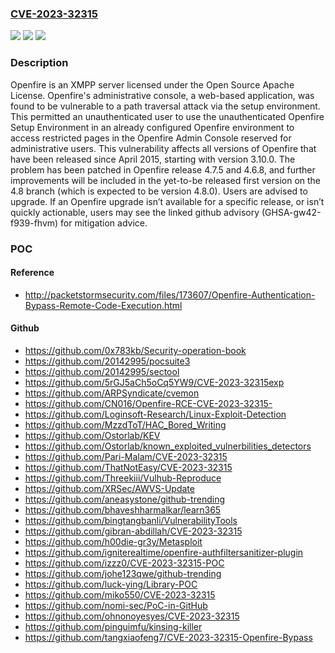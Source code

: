### [CVE-2023-32315](https://cve.mitre.org/cgi-bin/cvename.cgi?name=CVE-2023-32315)
![](https://img.shields.io/static/v1?label=Product&message=Openfire&color=blue)
![](https://img.shields.io/static/v1?label=Version&message=%3D%20%3E%3D%203.10.0%2C%20%3C%204.6.8%20&color=brighgreen)
![](https://img.shields.io/static/v1?label=Vulnerability&message=CWE-22%3A%20Improper%20Limitation%20of%20a%20Pathname%20to%20a%20Restricted%20Directory%20('Path%20Traversal')&color=brighgreen)

### Description

Openfire is an XMPP server licensed under the Open Source Apache License. Openfire's administrative console, a web-based application, was found to be vulnerable to a path traversal attack via the setup environment. This permitted an unauthenticated user to use the unauthenticated Openfire Setup Environment in an already configured Openfire environment to access restricted pages in the Openfire Admin Console reserved for administrative users. This vulnerability affects all versions of Openfire that have been released since April 2015, starting with version 3.10.0. The problem has been patched in Openfire release 4.7.5 and 4.6.8, and further improvements will be included in the yet-to-be released first version on the 4.8 branch (which is expected to be version 4.8.0). Users are advised to upgrade. If an Openfire upgrade isn’t available for a specific release, or isn’t quickly actionable, users may see the linked github advisory (GHSA-gw42-f939-fhvm) for mitigation advice.

### POC

#### Reference
- http://packetstormsecurity.com/files/173607/Openfire-Authentication-Bypass-Remote-Code-Execution.html

#### Github
- https://github.com/0x783kb/Security-operation-book
- https://github.com/20142995/pocsuite3
- https://github.com/20142995/sectool
- https://github.com/5rGJ5aCh5oCq5YW9/CVE-2023-32315exp
- https://github.com/ARPSyndicate/cvemon
- https://github.com/CN016/Openfire-RCE-CVE-2023-32315-
- https://github.com/Loginsoft-Research/Linux-Exploit-Detection
- https://github.com/MzzdToT/HAC_Bored_Writing
- https://github.com/Ostorlab/KEV
- https://github.com/Ostorlab/known_exploited_vulnerbilities_detectors
- https://github.com/Pari-Malam/CVE-2023-32315
- https://github.com/ThatNotEasy/CVE-2023-32315
- https://github.com/Threekiii/Vulhub-Reproduce
- https://github.com/XRSec/AWVS-Update
- https://github.com/aneasystone/github-trending
- https://github.com/bhaveshharmalkar/learn365
- https://github.com/bingtangbanli/VulnerabilityTools
- https://github.com/gibran-abdillah/CVE-2023-32315
- https://github.com/h00die-gr3y/Metasploit
- https://github.com/igniterealtime/openfire-authfiltersanitizer-plugin
- https://github.com/izzz0/CVE-2023-32315-POC
- https://github.com/johe123qwe/github-trending
- https://github.com/luck-ying/Library-POC
- https://github.com/miko550/CVE-2023-32315
- https://github.com/nomi-sec/PoC-in-GitHub
- https://github.com/ohnonoyesyes/CVE-2023-32315
- https://github.com/pinguimfu/kinsing-killer
- https://github.com/tangxiaofeng7/CVE-2023-32315-Openfire-Bypass

